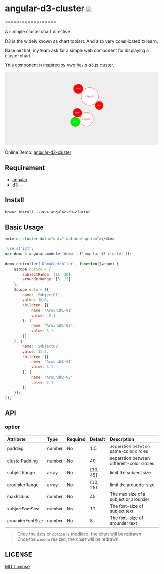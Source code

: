 # angular-d3-cluster  ![](http://img.shields.io/badge/bower_module-v1.0.0-green.svg) #
==================

A simnple cluster chart directive

[D3][d3-url] is the widely known as chart toolset. And also very complicated to learn.

Base on that, my team ask for a simple web component for displaying a cluster chart.

This component is inspired by [vwolfley][vwolfley-url]'s [d3.js.cluster][d3.js.cluster-url].

![](./docs/img/example.png)

Online Demo: [angular-d3-cluster](http://leftstick.github.io/angular-d3-cluster/)

## Requirement ##

- [angular][angular-url]
- [d3][d3-url]

## Install ##

```powershell
bower install --save angular-d3-cluster
```

## Basic Usage ##

```html
<div ng-cluster data="data" option="option"></div>
```

```javascript
'use strict';
var demo = angular.module('demo', ['angular-d3-cluster']);

demo.controller('DemoController', function($scope) {
    $scope.option = {
        subjectRange: [15, 30],
        arounderRange: [5, 15]
    };
    $scope.data = [{
        name: 'Subject01',
        value: 10.0,
        children: [{
            name: 'Around01-01',
            value: -5.1
        }, {
            name: 'Around01-02',
            value: 3.1
        }]
    }, {
        name: 'Subject02',
        value: 12.5,
        children: [{
            name: 'Around02-01',
            value: 3.1
        }, {
            name: 'Around02-02',
            value: 6.1
        }]
    }];
});

```

## API ##

### option ###

| Attribute        | Type           | Required  | Default  | Description |
| :------------- |:-------------| :------ | :------ | :-----|
| padding | number | No | 1.5 | separation between same-color circles |
| clusterPadding | number | No | 40 | separation between different-color circles|
| subjectRange | array | No | [30, 45] | limit the subject size |
| arounderRange | array | No | [10, 25] | limit the arounder size |
| maxRadius | number | No | 45 | The max size of a subject or arounder |
| subjectFontSize | number | No | 12 | The font-size of subject text |
| arounderFontSize | number | No | 8 | The font-size of arounder text |


> Once the `data` or `option` is modified, the chart will be redrawn  
> Once the `window` resized, the chart will be redrawn



[d3-url]: http://d3js.org/
[vwolfley-url]: https://github.com/vwolfley
[d3.js.cluster-url]: https://github.com/vwolfley/d3.js.cluster
[angular-url]: https://angularjs.org/

## LICENSE ##

[MIT License](https://raw.githubusercontent.com/leftstick/angular-d3-cluster/master/LICENSE)
